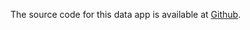 The source code for this data app is available at [Github](https://github.com/carlospotter/diabetes_risk_prediction).
